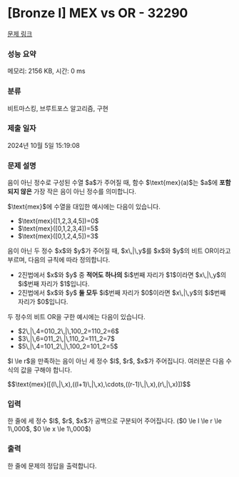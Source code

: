 # [Bronze I] MEX vs OR - 32290 

[문제 링크](https://www.acmicpc.net/problem/32290) 

### 성능 요약

메모리: 2156 KB, 시간: 0 ms

### 분류

비트마스킹, 브루트포스 알고리즘, 구현

### 제출 일자

2024년 10월 5일 15:19:08

### 문제 설명

<p>음이 아닌 정수로 구성된 수열 $a$가 주어질 때, 함수 $\text{mex}(a)$는 $a$에 <strong>포함되지 않은</strong> 가장 작은 음이 아닌 정수를 의미합니다.</p>

<p>$\text{mex}$에 수열을 대입한 예시에는 다음이 있습니다.</p>

<ul>
	<li>$\text{mex}([1,2,3,4,5])=0$</li>
	<li>$\text{mex}([0,1,2,3,4])=5$</li>
	<li>$\text{mex}([0,1,2,4,5])=3$</li>
</ul>

<p>음이 아닌 두 정수 $x$와 $y$가 주어질 때, $x\,|\,y$를 $x$와 $y$의 비트 OR이라고 부르며, 다음의 규칙에 따라 정의합니다.</p>

<ul>
	<li>2진법에서 $x$와 $y$ 중 <strong>적어도 하나의</strong> $i$번째 자리가 $1$이라면 $x\,|\,y$의 $i$번째 자리가 $1$입니다.</li>
	<li>2진법에서 $x$와 $y$ <strong>둘 모두</strong> $i$번째 자리가 $0$이라면 $x\,|\,y$의 $i$번째 자리가 $0$입니다.</li>
</ul>

<p>두 정수의 비트 OR을 구한 예시에는 다음이 있습니다.</p>

<ul>
	<li>$2\,|\,4=010_2\,|\,100_2=110_2=6$</li>
	<li>$3\,|\,6=011_2\,|\,110_2=111_2=7$</li>
	<li>$5\,|\,4=101_2\,|\,100_2=101_2=5$</li>
</ul>

<p>$l \le r$을 만족하는 음이 아닌 세 정수 $l$, $r$, $x$가 주어집니다. 여러분은 다음 수식의 값을 구해야 합니다.</p>

<p>$$\text{mex}([(l\,|\,x),((l+1)\,|\,x),\cdots,((r-1)\,|\,x),(r\,|\,x)])$$</p>

### 입력 

 <p>한 줄에 세 정수 $l$, $r$, $x$가 공백으로 구분되어 주어집니다. ($0 \le l \le r \le 1\,000$, $0 \le x \le 1\,000$)</p>

### 출력 

 <p>한 줄에 문제의 정답을 출력합니다.</p>


